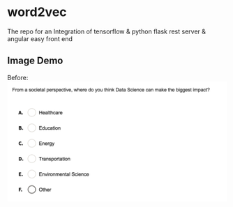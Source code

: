 # word2vec
The repo for an Integration of tensorflow & python flask rest server & angular easy front end
## Image Demo
Before:
![alt tag](https://raw.githubusercontent.com/arieling/word2vec/master/demo.png)
